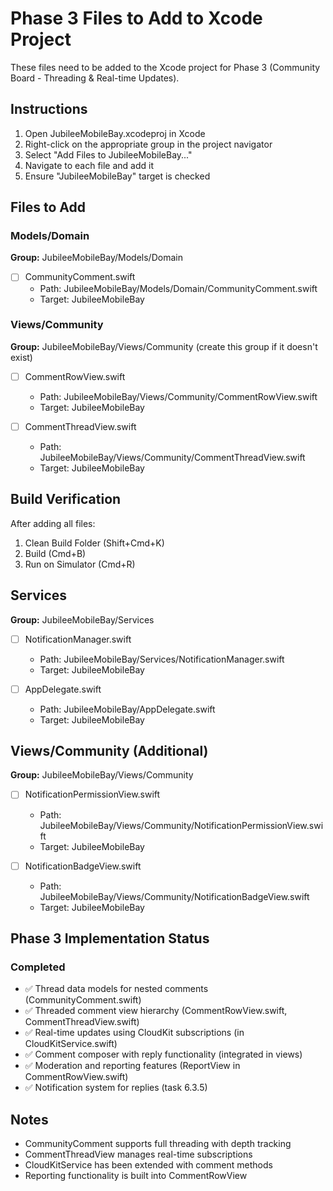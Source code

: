 # Phase 3 Files to Add to Xcode Project

These files need to be added to the Xcode project for Phase 3 (Community Board - Threading & Real-time Updates).

## Instructions

1. Open JubileeMobileBay.xcodeproj in Xcode
2. Right-click on the appropriate group in the project navigator
3. Select "Add Files to JubileeMobileBay..."
4. Navigate to each file and add it
5. Ensure "JubileeMobileBay" target is checked

## Files to Add

### Models/Domain

**Group:** JubileeMobileBay/Models/Domain

- [ ] CommunityComment.swift
  - Path: JubileeMobileBay/Models/Domain/CommunityComment.swift
  - Target: JubileeMobileBay

### Views/Community

**Group:** JubileeMobileBay/Views/Community (create this group if it doesn't exist)

- [ ] CommentRowView.swift
  - Path: JubileeMobileBay/Views/Community/CommentRowView.swift
  - Target: JubileeMobileBay

- [ ] CommentThreadView.swift
  - Path: JubileeMobileBay/Views/Community/CommentThreadView.swift
  - Target: JubileeMobileBay

## Build Verification

After adding all files:
1. Clean Build Folder (Shift+Cmd+K)
2. Build (Cmd+B)
3. Run on Simulator (Cmd+R)

## Services

**Group:** JubileeMobileBay/Services

- [ ] NotificationManager.swift
  - Path: JubileeMobileBay/Services/NotificationManager.swift
  - Target: JubileeMobileBay

- [ ] AppDelegate.swift
  - Path: JubileeMobileBay/AppDelegate.swift
  - Target: JubileeMobileBay

## Views/Community (Additional)

**Group:** JubileeMobileBay/Views/Community

- [ ] NotificationPermissionView.swift
  - Path: JubileeMobileBay/Views/Community/NotificationPermissionView.swift
  - Target: JubileeMobileBay

- [ ] NotificationBadgeView.swift
  - Path: JubileeMobileBay/Views/Community/NotificationBadgeView.swift
  - Target: JubileeMobileBay

## Phase 3 Implementation Status

### Completed
- ✅ Thread data models for nested comments (CommunityComment.swift)
- ✅ Threaded comment view hierarchy (CommentRowView.swift, CommentThreadView.swift)
- ✅ Real-time updates using CloudKit subscriptions (in CloudKitService.swift)
- ✅ Comment composer with reply functionality (integrated in views)
- ✅ Moderation and reporting features (ReportView in CommentRowView.swift)
- ✅ Notification system for replies (task 6.3.5)

## Notes

- CommunityComment supports full threading with depth tracking
- CommentThreadView manages real-time subscriptions
- CloudKitService has been extended with comment methods
- Reporting functionality is built into CommentRowView